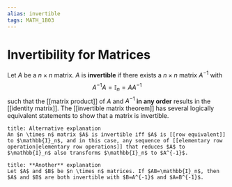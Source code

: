 ```yaml
---
alias: invertible
tags: MATH_1B03
---
```

# Invertibility for Matrices
Let $A$ be a $n \times n$ matrix. $A$ is **invertible** if there exists a $n \times n$ matrix $A^{-1}$ with
$$A^{-1}A=\mathbb{I}_n=AA^{-1}$$
such that the [[matrix product]] of $A$ and $A^{-1}$ **in any order** results in the [[identity matrix]]. The [[invertible matrix theorem]] has several logically equivalent statements to show that a matrix is invertible. 

```ad-tip
title: Alternative explanation
An $n \times n$ matrix $A$ is invertible iff $A$ is [[row equivalent]] to $\mathbb{I}_n$, and in this case, any sequence of [[elementary row operation|elementary row operations]] that reduces $A$ to $\mathbb{I}_n$ also transforms $\mathbb{I}_n$ to $A^{-1}$. 
```

```ad-tip
title: **Another** explanation
Let $A$ and $B$ be $n \times n$ matrices. If $AB=\mathbb{I}_n$, then $A$ and $B$ are both invertible with $B=A^{-1}$ and $A=B^{-1}$. 
```